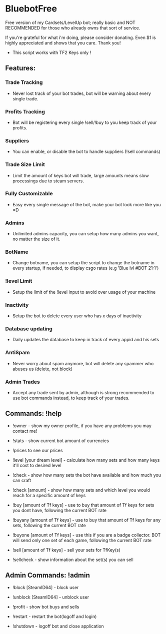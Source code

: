 # BluebotFree
Free version of my Cardsets/LevelUp bot; really basic and NOT RECOMMENDED for those who already owns that sort of service.

If you're grateful for what i'm doing, please consider donating. Even $1 is highly appreciated and shows that you care. Thank you!

* This script works with TF2 Keys only !
## Features:

### Trade Tracking 
- Never lost track of your bot trades, bot will be warning about every single trade.
### Profits Tracking 
- Bot will be registering every single !sell/!buy to you keep track of your profits.
### Suppliers 
- You can enable, or disable the bot to handle suppliers (!sell commands)
### Trade Size Limit
- Limit the amount of keys bot will trade, large amounts means slow processings due to steam servers.
### Fully Customizable 
- Easy every single message of the bot, make your bot look more like you =D
### Admins 
- Unlimited admins capacity, you can setup how many admins you want, no matter the size of it.
### BotName 
- Change botname, you can setup the script to change the botname in every startup, if needed, to display csgo rates (e.g 'Blue lvl #BOT 21:1')
### !level Limit 
- Setup the limit of the !level input to avoid over usage of your machine
### Inactivity 
- Setup the bot to delete every user who has x days of inactivity
### Database updating 
- Daily updates the database to keep in track of every appid and his sets
### AntiSpam 
- Never worry about spam anymore, bot will delete any spammer who abuses us (delete, not block)
### Admin Trades 
- Accept any trade sent by admin, although is strong recommended to use bot commands instead, to keep track of your trades.

## Commands: !help
- !owner - show my owner profile, if you have any problems you may contact me!
- !stats - show current bot amount of currencies
- !prices to see our prices

- !level [your dream level] - calculate how many sets and how many keys it'll cost to desired level
- !check - show how many sets the bot have available and how much you can craft
- !check [amount] - show how many sets and which level you would reach for a specific amount of keys

- !buy [amount of Tf keys] - use to buy that amount of Tf keys for sets you dont have, following the current BOT rate
- !buyany [amount of Tf keys] - use to buy that amount of Tf keys for any sets, following the current BOT rate
- !buyone [amount of Tf keys] - use this if you are a badge collector. BOT will send only one set of each game, following the current BOT rate

- !sell [amount of Tf keys] - sell your sets for TfKey(s)
- !sellcheck - show information about the set(s) you can sell

## Admin Commands: !admin
- !block [SteamID64] - block user
- !unblock [SteamID64] - unblock user

- !profit - show bot buys and sells

- !restart - restart the bot(logoff and login)
- !shutdown - logoff bot and close application
